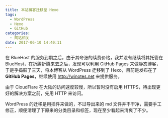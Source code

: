 ```yaml
---
title: 本站博客迁移至 Hexo
tags:
  - WordPress
  - Hexo
  - GitHub
categories:
  - 网站相关
date: 2017-06-10 14:40:11
---
```


在 BlueHost 的服务到期之后，由于其夸张的续费价格，我并没有继续将其托管在 BlueHost，在折腾折腾来去之后，发现可以利用 GitHub Pages 来做静态博客，于是乎捣鼓了三天，将本博客从 WordPress 迁移到了 Hexo，目前是发布在了 **GitHub Pages**，继续使用 http://winotes.net 来提供服务。

由于 CloudFlare 在大陆的访问速度较慢，所以暂时没有启用 HTTPS，待出现更好的解决方案之前，先用 HTTP 来访问。

WordPress 的迁移是用插件来做的，不过导出来的 md 文件并不干净，需要手工修正，顺便清理了下原来的分类目录和标签，现在至少看起来清爽了不少。